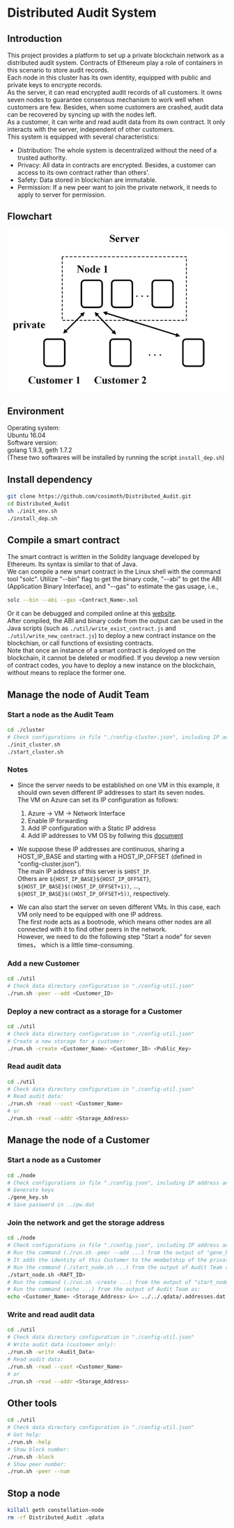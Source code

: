 # Distributed Audit System  

## Introduction
This project provides a platform to set up a private blockchain network as a distributed audit system. Contracts of Ethereum play a role of containers in this scenario to store audit records.   
Each node in this cluster has its own identity, equipped with public and private keys to encrypte records.  
As the server, it can read encrypted audit records of all customers. It owns seven nodes to guarantee consensus mechanism to work well when customers are few. Besides, when some customers are crashed, audit data can be recovered by syncing up with the nodes left.   
As a customer, it can write and read audit data from its own contract. It only interacts with the server, independent of other customers.  
This system is equipped with several characteristics:  
  - Distribution: The whole system is decentralized without the need of a trusted authority.
  - Privacy: All data in contracts are encrypted. Besides, a customer can access to its own contract rather than others'.
  - Safety: Data stored in blockchian are immutable. 
  - Permission: If a new peer want to join the private network, it needs to apply to server for permission.

## Flowchart  
![avatar](./chart.jpg)

## Environment  
Operating system:  
Ubuntu 16.04  
Software version:   
golang 1.9.3, geth 1.7.2    
(These two softwares will be installed by running the script `install_dep.sh`)  

## Install dependency  
```sh
git clone https://github.com/cosimoth/Distributed_Audit.git 
cd Distributed_Audit
sh ./init_env.sh
./install_dep.sh
```

## Compile a smart contract  
The smart contract is written in the Solidity language developed by Ethereum. Its syntax is similar to that of Java.  
We can compile a new smart contract in the Linux shell with the command tool "solc". Utilize "--bin" flag to get the binary code, "--abi" to get the ABI (Application Binary Interface), and "--gas" to estimate the gas usage, i.e.,  
```sh
solc --bin --abi --gas <Contract_Name>.sol
```
Or it can be debugged and compiled online at this [website](http://remix.ethereum.org/).  
After compiled, the ABI and binary code from the output can be used in the Java scripts (such as `./util/write_exist_contract.js` and `./util/write_new_contract.js`) to deploy a new contract instance on the blockchian, or call functions of exsisting contracts.  
Note that once an instance of a smart contract is deployed on the blockchain, it cannot be deleted or modified. If you develop a new version of contract codes, you have to deploy a new instance on the blockchain, without means to replace the former one.   


## Manage the node of Audit Team  
### Start a node as the Audit Team  
```sh
cd ./cluster
# Check configurations in file "./config-cluster.json", including IP addresses and ports
./init_cluster.sh
./start_cluster.sh
```

### Notes   
+ Since the server needs to be established on one VM in this example, it should own seven different IP addresses to start its seven nodes.   
The VM on Azure can set its IP configuration as follows:
  1. Azure -> VM -> Network Interface  
  2. Enable IP forwarding  
  3. Add IP configuration with a Static IP address  
  4. Add IP addresses to VM OS by follwing this [document](https://docs.microsoft.com/zh-cn/azure/virtual-network/virtual-network-multiple-ip-addresses-portal#os-config)   

+ We suppose these IP addresses are continuous, sharing a HOST_IP_BASE and starting with a HOST_IP_OFFSET (defined in "config-cluster.json").  
The main IP address of this server is `$HOST_IP`.  
Others are `${HOST_IP_BASE}${HOST_IP_OFFSET}`,   
`${HOST_IP_BASE}$((HOST_IP_OFFSET+1))`, ...,   
`${HOST_IP_BASE}$((HOST_IP_OFFSET+5))`, respectively.  

+ We can also start the server on seven different VMs. In this case, each VM only need to be equipped with one IP address.  
The first node acts as a bootnode, which means other nodes are all connected with it to find other peers in the network.  
However, we need to do the following step "Start a node" for seven times， which is a little time-consuming.  

### Add a new Customer
```sh
cd ./util
# Check data directory configuration in "./config-util.json"
./run.sh -peer --add <Customer_ID>
```

### Deploy a new contract as a storage for a Customer
```sh
cd ./util
# Check data directory configuration in "./config-util.json"
# Create a new storage for a customer:
./run.sh -create <Customer_Name> <Customer_ID> <Public_Key>
```

### Read audit data
```sh
cd ./util
# Check data directory configuration in "./config-util.json"
# Read audit data:  
./run.sh -read --cust <Customer_Name>
# or
./run.sh -read --addr <Storage_Address>
```

## Manage the node of a Customer 
### Start a node as a Customer  
```sh
cd ./node
# Check configurations in file "./config.json", including IP address and ports
# Generate keys
./gene_key.sh
# Save password in ../pw.dat
```

### Join the network and get the storage address
```sh
cd ./node
# Check configurations in file "./config.json", including IP address and ports
# Run the command (./run.sh -peer --add ...) from the output of "gene_key.sh" on the node of Audit Team
# It adds the identity of this Customer to the membetship of the private blockchain network
# Run the command (./start_node.sh ...) from the output of Audit Team as:
./start_node.sh <RAFT_ID>
# Run the command (./run.sh -create ...) from the output of "start_node.sh" on the node of Audit Team. It creates a new contract as the storage for this Customer.
# Run the command (echo ...) from the output of Audit Team as:
echo <Customer_Name> <Storage_Address> &>> ../../.qdata/.addresses.dat
```

### Write and read audit data
```sh
cd ./util
# Check data directory configuration in "./config-util.json"
# Write audit data (customer only):   
./run.sh -write <Audit_Data>
# Read audit data:  
./run.sh -read --cust <Customer_Name>
# or
./run.sh -read --addr <Storage_Address>
```

## Other tools
```sh
cd ./util
# Check data directory configuration in "./config-util.json"
# Get help:
./run.sh -help
# Show block number:
./run.sh -block
# Show peer number:
./run.sh -peer --num
```

## Stop a node  
```sh
killall geth constellation-node
rm -rf Distributed_Audit .qdata
```
